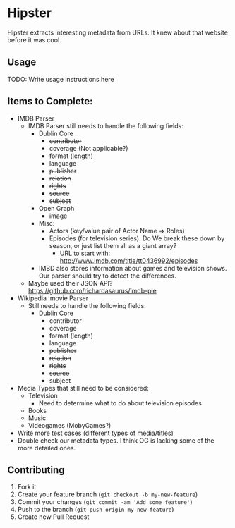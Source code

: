 # Hipster

Hipster extracts interesting metadata from URLs. It knew about that website before it was cool.

## Usage

TODO: Write usage instructions here

## Items to Complete:

* IMDB Parser
  * IMDB Parser still needs to handle the following fields:
    * Dublin Core
      * <del>contributor</del>
      * coverage (Not applicable?)
      * <del>format</del> (length)
      * language
      * <del>publisher</del>
      * <del>relation</del>
      * <del>rights</del>
      * <del>source</del>
      * <del>subject</del>
    * Open Graph
      * <del>image</del>
    * Misc:
    	* Actors (key/value pair of Actor Name => Roles)
    	* Episodes (for television series). Do We break these down by season, or just list them all as a giant array?
    		* URL to start with: http://www.imdb.com/title/tt0436992/episodes
	* IMBD also stores information about games and television shows. Our parser should try to detect the differences.
  * Maybe used their JSON API? https://github.com/richardasaurus/imdb-pie
* Wikipedia :movie Parser
  * Still needs to handle the following fields:
    * Dublin Core
      * <del>contributor</del>
      * coverage
      * <del>format</del> (length)
      * language
      * <del>publisher</del>
      * <del>relation</del>
      * <del>rights</del>
      * <del>source</del>
      * <del>subject</del>
* Media Types that still need to be considered:
  * Television
    * Need to determine what to do about television episodes
  * Books
  * Music
  * Videogames (MobyGames?)
* Write more test cases (different types of media/titles)
* Double check our metadata types. I think OG is lacking some of the more detailed ones.

## Contributing

1. Fork it
2. Create your feature branch (`git checkout -b my-new-feature`)
3. Commit your changes (`git commit -am 'Add some feature'`)
4. Push to the branch (`git push origin my-new-feature`)
5. Create new Pull Request
